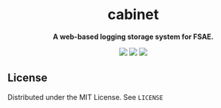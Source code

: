 <div align="center">

# cabinet

<p>
  <b>A web-based logging storage system for FSAE.</b>
</p>

[![](https://github.com/illinois-tech-motorsports/cabinet/actions/workflows/build.yml/badge.svg)](https://github.com/illinois-tech-motorsports/cabinet/actions/workflows/build.yml)
[![](https://img.shields.io/github/license/illinois-tech-motorsports/cabinet)](https://github.com/illinois-tech-motorsports/cabinet/blob/main/LICENSE)
[![](https://img.shields.io/tokei/lines/github/illinois-tech-motorsports/cabinet)](https://github.com/illinois-tech-motorsports/cabinet)
</div>

## License

Distributed under the MIT License. See `LICENSE`
